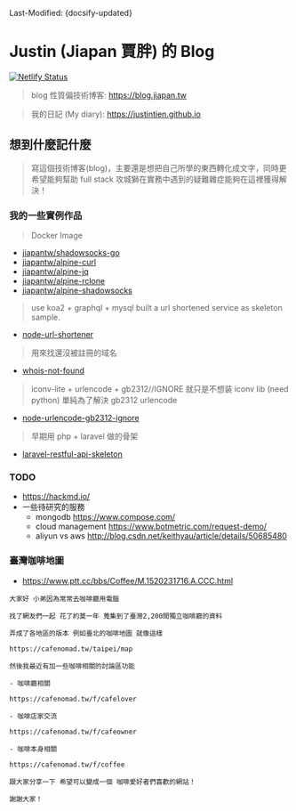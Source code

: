 <!-- layout: '' -->
<!-- title: '' -->
<!-- date: '' -->
<!-- tags: ['blog'] -->

Last-Modified: {docsify-updated}

# Justin (Jiapan 賈胖) 的 Blog

[![Netlify Status](https://api.netlify.com/api/v1/badges/8496fa5f-94d0-4288-9eb0-c05aa30faf5b/deploy-status)](https://app.netlify.com/sites/jiapan/deploys)

> blog 性質偏技術博客: https://blog.jiapan.tw

> 我的日記 (My diary): https://justintien.github.io

## 想到什麼記什麼

> 寫這個技術博客(blog)，主要還是想把自己所學的東西轉化成文字，同時更希望能夠幫助 full stack 攻城獅在實務中遇到的疑難雜症能夠在這裡獲得解決！

### 我的一些實例作品

> Docker Image

- [jiapantw/shadowsocks-go](https://github.com/jiapantw/docker-shadowsocks-go)
- [jiapantw/alpine-curl](https://github.com/jiapantw/docker-any-alpine/tree/master/curl)
- [jiapantw/alpine-jq](https://github.com/jiapantw/docker-any-alpine/tree/master/jq)
- [jiapantw/alpine-rclone](https://github.com/jiapantw/docker-any-alpine/tree/master/rclone)
- [jiapantw/alpine-shadowsocks](https://github.com/jiapantw/docker-any-alpine/tree/master/shadowsocks)

> use koa2 + graphql + mysql built a url shortened service as skeleton sample.

- [node-url-shortener](https://github.com/justintien/node-url-shortener)

> 用來找還沒被註冊的域名

- [whois-not-found](https://github.com/justintien/whois-not-found)

> iconv-lite + urlencode + gb2312//IGNORE 就只是不想装 iconv lib (need python) 單純為了解決 gb2312 urlencode

- [node-urlencode-gb2312-ignore](https://github.com/justintien/node-urlencode-gb2312-ignore)

> 早期用 php + laravel 做的骨架

- [laravel-restful-api-skeleton](https://github.com/justintien/laravel-restful-api-skeleton)

### TODO

- https://hackmd.io/
- 一些待研究的服務
  - mongodb https://www.compose.com/
  - cloud management https://www.botmetric.com/request-demo/
  - aliyun vs aws http://blog.csdn.net/keithyau/article/details/50685480

### 臺灣咖啡地圖

- https://www.ptt.cc/bbs/Coffee/M.1520231716.A.CCC.html

```text
大家好 小弟因為常常去咖啡廳用電腦

找了網友們一起 花了約莫一年 蒐集到了臺灣2,200間獨立咖啡廳的資料

弄成了各地區的版本 例如臺北的咖啡地圖 就像這樣

https://cafenomad.tw/taipei/map

然後我最近有加一些咖啡相關的討論區功能

- 咖啡廳相關

https://cafenomad.tw/f/cafelover

- 咖啡店家交流

https://cafenomad.tw/f/cafeowner

- 咖啡本身相關

https://cafenomad.tw/f/coffee

跟大家分享一下 希望可以變成一個 咖啡愛好者們喜歡的網站！

謝謝大家！
```

[receive-sms]:https://receive-sms.com/
[receivefreesms]:http://receivefreesms.com/
[Receive SMS Online]:https://www.receivesmsonline.net/
[Free Online Phone]:https://www.freeonlinephone.org/
[Receive SMS Online]:http://receive-sms-online.com/
[Sellaite SMS Receiver]:http://sms.sellaite.com/
[Receive SMS Online for Free]:http://hs3x.com/

[github - fork 最多的項目]:https://github.com/search?o=desc&q=stars:%3E1&s=forks&type=Repositories
[github - star 最多的項目]:https://github.com/search?q=stars:%3E1&s=stars&type=Repositories
[github - ranking]:https://microzz.com/github-ranking/
[github - 中國排行榜]:http://githubrank.com/
[github - 相關排行榜連結]:https://www.diycode.cc/topics/44
